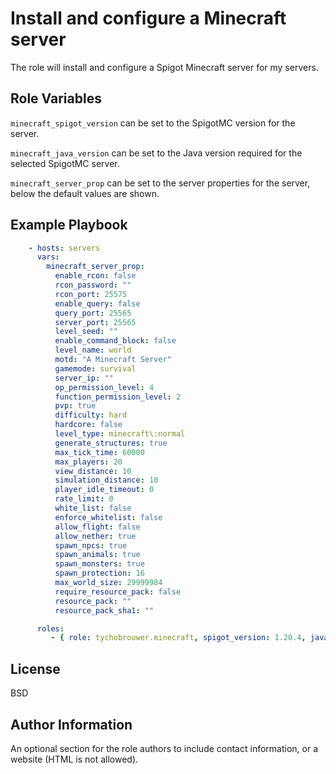 Install and configure a Minecraft server
=========

The role will install and configure a Spigot Minecraft server for my servers.

Role Variables
--------------

```minecraft_spigot_version``` can be set to the SpigotMC version for the server.

```minecraft_java_version``` can be set to the Java version required for the selected SpigotMC server.

```minecraft_server_prop``` can be set to the server properties for the server, below the default values are shown.

Example Playbook
----------------

```yaml
    - hosts: servers
      vars:
        minecraft_server_prop:
          enable_rcon: false
          rcon_password: ""
          rcon_port: 25575
          enable_query: false
          query_port: 25565
          server_port: 25565
          level_seed: ""
          enable_command_block: false
          level_name: world
          motd: "A Minecraft Server"
          gamemode: survival
          server_ip: ""
          op_permission_level: 4
          function_permission_level: 2
          pvp: true
          difficulty: hard
          hardcore: false
          level_type: minecraft\:normal
          generate_structures: true
          max_tick_time: 60000
          max_players: 20
          view_distance: 10
          simulation_distance: 10
          player_idle_timeout: 0
          rate_limit: 0
          white_list: false
          enforce_whitelist: false
          allow_flight: false
          allow_nether: true
          spawn_npcs: true
          spawn_animals: true
          spawn_monsters: true
          spawn_protection: 16
          max_world_size: 29999984
          require_resource_pack: false
          resource_pack: ""
          resource_pack_sha1: ""

      roles:
         - { role: tychobrouwer.minecraft, spigot_version: 1.20.4, java_version: 17 }
```

License
-------

BSD

Author Information
------------------

An optional section for the role authors to include contact information, or a website (HTML is not allowed).
